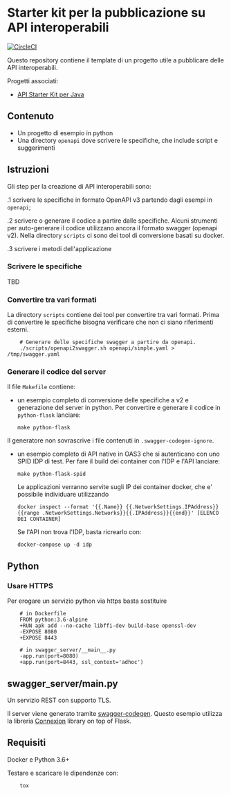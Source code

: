 # Starter kit per la pubblicazione su API interoperabili

[![CircleCI](https://circleci.com/gh/teamdigitale/api-starter-kit.svg?style=svg)](https://circleci.com/gh/teamdigitale/api-starter-kit)


Questo repository contiene il template di un progetto utile a pubblicare delle API interoperabili.

Progetti associati:

- [API Starter Kit per Java](https://github.com/teamdigitale/api-starter-kit-java)

## Contenuto

- Un progetto di esempio in python
- Una directory `openapi` dove scrivere le specifiche, che include script e suggerimenti

## Istruzioni

Gli step per la creazione di API interoperabili sono:

.1 scrivere le specifiche in formato OpenAPI v3 partendo dagli esempi in `openapi`;

.2 scrivere o generare il codice a partire dalle specifiche. Alcuni strumenti per auto-generare il codice utilizzano ancora il formato swagger (openapi v2). Nella directory `scripts` ci sono dei tool di conversione basati su docker.

.3 scrivere i metodi dell'applicazione

### Scrivere le specifiche

TBD

### Convertire tra vari formati
La directory `scripts` contiene dei tool per convertire tra vari formati.
Prima di convertire le specifiche bisogna verificare che non ci siano
riferimenti esterni.

        # Generare delle specifiche swagger a partire da openapi.
        ./scripts/openapi2swagger.sh openapi/simple.yaml > /tmp/swagger.yaml

### Generare il codice del server
Il file `Makefile` contiene:

  - un esempio completo di conversione delle specifiche a v2 e generazione del server in python.
    Per convertire e generare il codice in `python-flask` lanciare:

        make python-flask

Il generatore non sovrascrive i file contenuti in `.swagger-codegen-ignore`.


  - un esempio completo di API native in OAS3 che si autenticano con uno SPID IDP 
    di test.  Per fare il build dei container con l'IDP e l'API lanciare:

        make python-flask-spid

    Le applicazioni verranno servite sugli IP dei container docker, che e' possibile
    individuare utilizzando

        docker inspect --format '{{.Name}} {{.NetworkSettings.IPAddress}} {{range .NetworkSettings.Networks}}{{.IPAddress}}{{end}}' [ELENCO DEI CONTAINER]

    Se l'API non trova l'IDP, basta ricrearlo con:

        docker-compose up -d idp 

## Python

### Usare HTTPS
Per erogare un servizio python via https basta sostituire

        # in Dockerfile
        FROM python:3.6-alpine
        +RUN apk add --no-cache libffi-dev build-base openssl-dev
        -EXPOSE 8080
        +EXPOSE 8443

        # in swagger_server/__main__.py
        -app.run(port=8080)
        +app.run(port=8443, ssl_context='adhoc')



## swagger_server/__main__.py
Un servizio REST con supporto TLS. 

Il server viene generato tramite [swagger-codegen](https://github.com/swagger-api/swagger-codegen).
Questo esempio utilizza la libreria [Connexion](https://github.com/zalando/connexion) library on top of Flask.

## Requisiti
Docker e Python 3.6+

Testare e scaricare le dipendenze con:

        tox 
